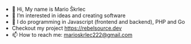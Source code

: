 - 👋 Hi, My name is Mario Škrlec
- 👀 I’m interested in ideas and creating software
- 🌱 I do programming in Javascript (frontend and backend), PHP and Go
- Checkout my project https://rebelsource.dev
- 📫 How to reach me: marioskrlec222@gmail.com
